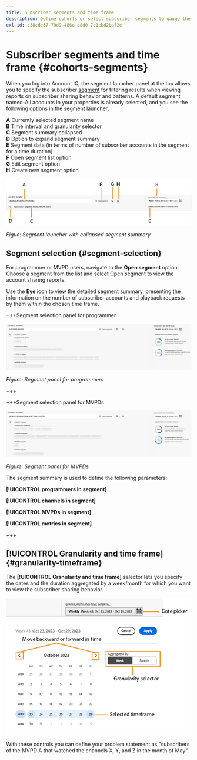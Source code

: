 ```yaml
---
title: Subscriber segments and time frame
description: Define cohorts or select subscriber segments to gauge the account sharing possibilities and patterns of your channel viewers to use graphical tools and reports in Account IQ.
exl-id: c38cde37-70d9-486d-b8d0-7c1cbd2baf2e
---
```


# Subscriber segments and time frame {#cohorts-segments}

When you log into Account IQ, the segment launcher panel at the top allows you to specify the subscriber [segment](/help/accountiq/product-concepts.md#segment-segmet-def) for filtering results when viewing reports on subscriber sharing behavior and patterns. A default segment named-All accounts in your properties is already selected, and you see the following options in the segment launcher:

**A** Currently selected segment name<br/>
**B** Time interval and granularity selector<br/>
**C** Segment summary collapsed<br/>
**D** Option to expand segment summary<br/>
**E** Segment data (in terms of number of subscriber accounts in the segment for a time duration)<br/>
**F** Open segment list option<br/>
**G** Edit segment option<br/>
**H** Create new segment option<br/>

![](assets/new-segment-selector-collapsed.png)

 *Figue: Segment launcher with collapsed segment summary*

## Segment selection {#segment-selection}

For programmer or MVPD users, navigate to the **Open segment** option. Choose a segment from the list and select Open segment to view the account sharing reports.

Use the **Eye** icon to view the detailed segment summary, presenting the information on the number of subscriber accounts and playback requests by them within the chosen time frame.

+++Segment selection panel for programmer

![](assets/segment-panel-programmer.png)

*Figure: Segment panel for programmers*

+++

+++Segment selection panel for MVPDs

![](assets/segment-panel-mvpd.png)

*Figure: Segment panel for MVPDs*

The segment summary is used to define the following parameters:

**[!UICONTROL programmers in segment]**

**[!UICONTROL channels in segment]**

**[!UICONTROL MVPDs in segment]**

**[!UICONTROL metrics in segment]**

<!-- The definitions of these parameters will be defined in the glossary article-->
  
+++

## [!UICONTROL Granularity and time frame] {#granularity-timeframe}
  
  The **[!UICONTROL Granularity and time frame]** selector lets you specify the dates and the duration aggregated by a week/month for which you want to view the subscriber sharing behavior.

  ![[!UICONTROL Granularity and timeframe]](assets/granularity-timeframe-weekwise.png)
  
With these controls you can define your problem statement as "subscribers of the MVPD A that watched the channels X, Y, and Z in the month of May".

